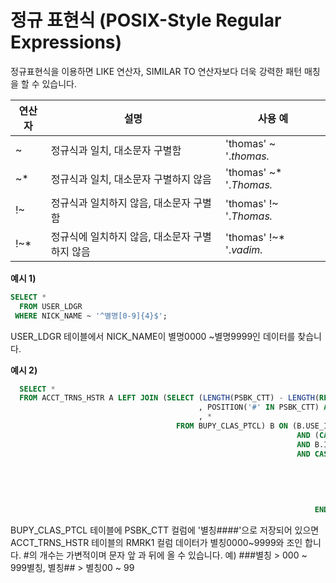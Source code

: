 # 정규 표현식 (POSIX-Style Regular Expressions)

정규표현식을 이용하면  LIKE 연산자,  SIMILAR TO 연산자보다 더욱 강력한 패턴 매칭을 할 수 있습니다. 

| 연산자 | 설명                                           | 사용 예                 |
| ------ | ---------------------------------------------- | ----------------------- |
| ~      | 정규식과 일치, 대소문자 구별함                 | 'thomas' ~ '.*thomas.*  |
| ~*     | 정규식과 일치, 대소문자 구별하지 않음          | 'thomas' ~* '.*Thomas.* |
| !~     | 정규식과 일치하지 않음, 대소문자 구별함        | 'thomas' !~ '.*Thomas.* |
| !~*    | 정규식에 일치하지 않음, 대소문자 구별하지 않음 | 'thomas' !~* '.*vadim.* |



**예시 1)**

```sql
SELECT * 
  FROM USER_LDGR
 WHERE NICK_NAME ~ '^별명[0-9]{4}$';
```

USER_LDGR 테이블에서 NICK_NAME이 별명0000 ~별명9999인 데이터를 찾습니다.



**예시 2)**

```sql
  SELECT *
  FROM ACCT_TRNS_HSTR A LEFT JOIN (SELECT (LENGTH(PSBK_CTT) - LENGTH(REPLACE(PSBK_CTT, '#', ''))) AS SHOPLENGTH
                                          , POSITION('#' IN PSBK_CTT) AS SHOPPOSITION
                                          , * 
                                     FROM BUPY_CLAS_PTCL) B ON (B.USE_INTT_ID = A.USE_INTT_ID
                                                                AND (CASE WHEN B.ACCT_NO = '' THEN TRUE ELSE  B.ACCT_NO  = A.ACCT_NO END)
                                                                AND B.INOUT_DV = A.INOUT_DV
                                                                AND CASE WHEN B.SHOPLENGTH > 0
                                                                         THEN CASE WHEN B.SHOPPOSITION = 1 
                                                                                   THEN A.RMRK1 ~ ('^[0-9]{' || B.SHOPLENGTH || '} ' || REPLACE(B.PSBK_CTT, '#', '') || '$')
                                                                                   ELSE A.RMRK1 ~ ('^' || REPLACE(B.PSBK_CTT, '#', '') || '[0-9]{' || B.SHOPLENGTH || '}$')
                                                                              END
                                                                         ELSE B.PSBK_CTT = A.RMRK1
                                                                    END)
```

BUPY_CLAS_PTCL 테이블에 PSBK_CTT 컬럼에 '별칭####'으로 저장되어 있으면 ACCT_TRNS_HSTR 테이블의 RMRK1 컬럼 데이터가 별칭0000~9999와 조인 합니다.
#의 개수는 가변적이며 문자 앞 과 뒤에 올 수 있습니다. 예) ###별칭 > 000 ~ 999별칭, 별칭## > 별칭00 ~ 99
